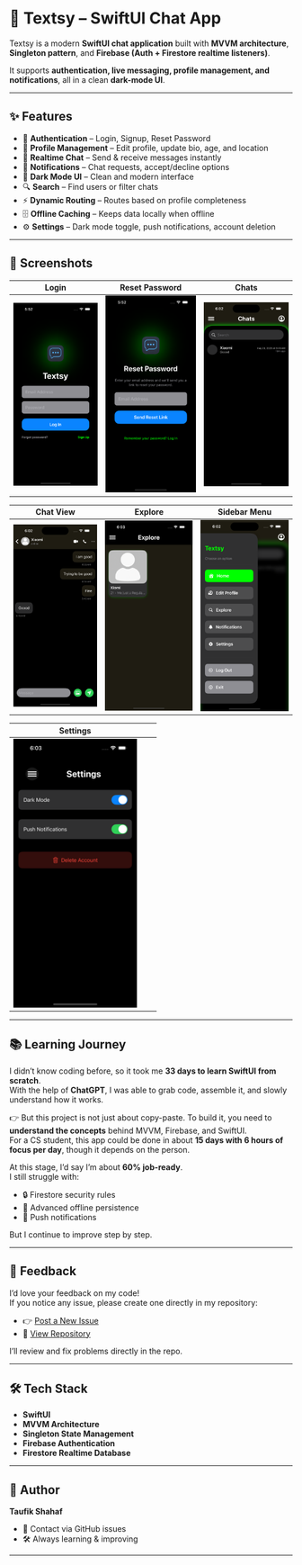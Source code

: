 # 📱 Textsy – SwiftUI Chat App  

Textsy is a modern **SwiftUI chat application** built with **MVVM architecture**, **Singleton pattern**, and **Firebase (Auth + Firestore realtime listeners)**.  

It supports **authentication, live messaging, profile management, and notifications**, all in a clean **dark-mode UI**.  

---

## ✨ Features  

- 🔐 **Authentication** – Login, Signup, Reset Password  
- 👤 **Profile Management** – Edit profile, update bio, age, and location  
- 💬 **Realtime Chat** – Send & receive messages instantly  
- 📢 **Notifications** – Chat requests, accept/decline options  
- 🌙 **Dark Mode UI** – Clean and modern interface  
- 🔍 **Search** – Find users or filter chats  
- ⚡ **Dynamic Routing** – Routes based on profile completeness  
- 🗄️ **Offline Caching** – Keeps data locally when offline  
- ⚙️ **Settings** – Dark mode toggle, push notifications, account deletion  

---

## 📸 Screenshots  
 


| Login | Reset Password | Chats |
|-------|----------------|-------|
| <img src="screenshots/login.jpg" width="220"> | <img src="screenshots/reset.jpg" width="220"> | <img src="screenshots/chats.png" width="220"> |

| Chat View | Explore | Sidebar Menu |
|-----------|---------|--------------|
| <img src="screenshots/chat.jpg" width="220"> | <img src="screenshots/explore.jpg" width="220"> | <img src="screenshots/menu.jpg" width="220"> |

| Settings |   |   |
|----------|---|---|
| <img src="screenshots/settings.jpg" width="220"> |   |   |



---

## 📚 Learning Journey  

I didn’t know coding before, so it took me **33 days to learn SwiftUI from scratch**.  
With the help of **ChatGPT**, I was able to grab code, assemble it, and slowly understand how it works.  

👉 But this project is not just about copy-paste. To build it, you need to **understand the concepts** behind MVVM, Firebase, and SwiftUI.  
For a CS student, this app could be done in about **15 days with 6 hours of focus per day**, though it depends on the person.  

At this stage, I’d say I’m about **60% job-ready**.  
I still struggle with:  
- 🔒 Firestore security rules  
- 💾 Advanced offline persistence  
- 📲 Push notifications  

But I continue to improve step by step.  

---

## 💬 Feedback  

I’d love your feedback on my code!  
If you notice any issue, please create one directly in my repository:  

- 👉 [Post a New Issue](https://github.com/TAUFIK2236/Textsy_ChatApp/issues/new)  
- 📂 [View Repository](https://github.com/TAUFIK2236/Textsy_ChatApp)  

I’ll review and fix problems directly in the repo.  

---

## 🛠️ Tech Stack  

- **SwiftUI**  
- **MVVM Architecture**  
- **Singleton State Management**  
- **Firebase Authentication**  
- **Firestore Realtime Database**  

---

## 🚀 Author  

**Taufik Shahaf**  
- 📧 Contact via GitHub issues  
- 🛠️ Always learning & improving  

---
